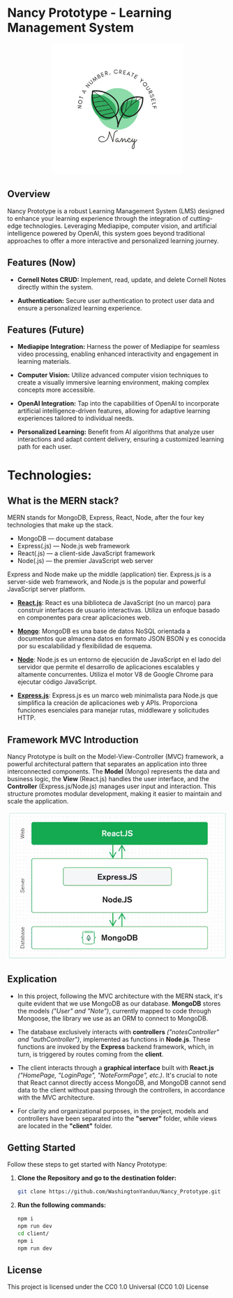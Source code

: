 # Nancy Prototype - Learning Management System

<p align="center">
  <img alt="Nancy Prototype Logo" src="/assets/Nancy_Logo.png"  width="300" height="300"/>
</p>

## Overview

Nancy Prototype is a robust Learning Management System (LMS) designed to enhance your learning experience through the integration of cutting-edge technologies. Leveraging Mediapipe, computer vision, and artificial intelligence powered by OpenAI, this system goes beyond traditional approaches to offer a more interactive and personalized learning journey.

## Features (Now)

-   **Cornell Notes CRUD:** Implement, read, update, and delete Cornell Notes directly within the system.

-   **Authentication:** Secure user authentication to protect user data and ensure a personalized learning experience.

## Features (Future)

-   **Mediapipe Integration:** Harness the power of Mediapipe for seamless video processing, enabling enhanced interactivity and engagement in learning materials.

-   **Computer Vision:** Utilize advanced computer vision techniques to create a visually immersive learning environment, making complex concepts more accessible.

-   **OpenAI Integration:** Tap into the capabilities of OpenAI to incorporate artificial intelligence-driven features, allowing for adaptive learning experiences tailored to individual needs.

-   **Personalized Learning:** Benefit from AI algorithms that analyze user interactions and adapt content delivery, ensuring a customized learning path for each user.

# Technologies:

## What is the MERN stack?

MERN stands for MongoDB, Express, React, Node, after the four key technologies that make up the stack.

-   MongoDB — document database
-   Express(.js) — Node.js web framework
-   React(.js) — a client-side JavaScript framework
-   Node(.js) — the premier JavaScript web server

Express and Node make up the middle (application) tier. Express.js is a server-side web framework, and Node.js is the popular and powerful JavaScript server platform.

-   [**React.js**](https://reactjs.org/): React es una biblioteca de JavaScript (no un marco) para construir interfaces de usuario interactivas. Utiliza un enfoque basado en componentes para crear aplicaciones web.

-   [**Mongo**](https://www.mongodb.com): MongoDB es una base de datos NoSQL orientada a documentos que almacena datos en formato JSON BSON y es conocida por su escalabilidad y flexibilidad de esquema.

-   [**Node**](https://nodejs.org/en): Node.js es un entorno de ejecución de JavaScript en el lado del servidor que permite el desarrollo de aplicaciones escalables y altamente concurrentes. Utiliza el motor V8 de Google Chrome para ejecutar código JavaScript.

-   [**Express.js**](https://expressjs.com): Express.js es un marco web minimalista para Node.js que simplifica la creación de aplicaciones web y APIs. Proporciona funciones esenciales para manejar rutas, middleware y solicitudes HTTP.

## Framework MVC Introduction

Nancy Prototype is built on the Model-View-Controller (MVC) framework, a powerful architectural pattern that separates an application into three interconnected components. The **Model** (Mongo) represents the data and business logic, the **View** (React.js) handles the user interface, and the **Controller** (Express.js/Node.js) manages user input and interaction. This structure promotes modular development, making it easier to maintain and scale the application.

<p align="center">
  <img alt="Nancy Prototype Logo" src="/assets/mern-stack.png" />
</p>

## Explication

-   In this project, following the MVC architecture with the MERN stack, it's quite evident that we use MongoDB as our database. **MongoDB** stores the models _("User" and "Note")_, currently mapped to code through Mongoose, the library we use as an ORM to connect to MongoDB.

-   The database exclusively interacts with **controllers** _("notesController" and "authController")_, implemented as functions in **Node.js**. These functions are invoked by the **Express** backend framework, which, in turn, is triggered by routes coming from the **client**.

-   The client interacts through a **graphical interface** built with **React.js** _("HomePage, "LoginPage", "NoteFormPage", etc.)_. It's crucial to note that React cannot directly access MongoDB, and MongoDB cannot send data to the client without passing through the controllers, in accordance with the MVC architecture.

-   For clarity and organizational purposes, in the project, models and controllers have been separated into the **"server"** folder, while views are located in the **"client"** folder.

## Getting Started

Follow these steps to get started with Nancy Prototype:

1. **Clone the Repository and go to the destination folder:**

    ```bash
    git clone https://github.com/WashingtonYandun/Nancy_Prototype.git
    ```

2. **Run the following commands:**

    ```bash
    npm i
    npm run dev
    cd client/
    npm i
    npm run dev
    ```

## License

This project is licensed under the CC0 1.0 Universal (CC0 1.0) License

